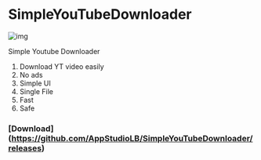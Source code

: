 # SimpleYouTubeDownloader

![img](https://github.com/user-attachments/assets/3231344b-9979-413e-9fe8-bbd1ae55b4c8)

Simple Youtube Downloader

1. Download YT video easily
2. No ads
3. Simple UI
4. Single File
5. Fast
6. Safe

### [Download] (https://github.com/AppStudioLB/SimpleYouTubeDownloader/releases)
